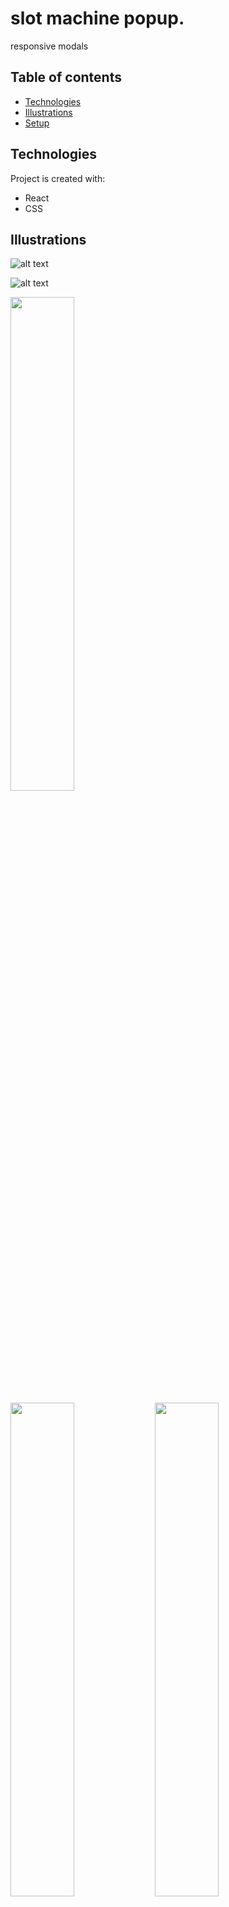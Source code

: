 # slot machine popup.
responsive modals

## Table of contents
* [Technologies](#technologies)
* [Illustrations](#illustrations)
* [Setup](#setup)

## Technologies
Project is created with:
- React
- CSS

## Illustrations

![alt text](https://github.com/georginapuig/slot-machine-poopup/blob/master/src/images/1.png)

![alt text](https://github.com/georginapuig/slot-machine-poopup/blob/master/src/images/7.png)

<p float="left">
  <img src="https://github.com/georginapuig/slot-machine-poopup/blob/master/src/images/2.png" width="45%" />
</p>

<p float="left">
  <img src="https://github.com/georginapuig/slot-machine-poopup/blob/master/src/images/3.png" width="45%" />
  <img src="https://github.com/georginapuig/slot-machine-poopup/blob/master/src/images/4.png" width="45%" />
</p>

<p float="left">
  <img src="https://github.com/georginapuig/slot-machine-poopup/blob/master/src/images/5.png" width="45%" />
  <img src="https://github.com/georginapuig/slot-machine-poopup/blob/master/src/images/6.png" width="45%" />
</p>

## Setup

```bash
npm install
```

To start

```bash
npm start
```
